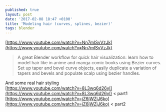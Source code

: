 ```yaml
---
published: true
layout: post
date: '2017-02-08 18:47 +0100'
title: 'Modeling hair (curves, splines, bezier)'
tags: blender
---
```

[https://www.youtube.com/watch?v=Nn7mISvVzJk](https://www.youtube.com/watch?v=Nn7mISvVzJk)

> A great Blender workflow for quick hair visualization: learn how to model hair like in anime and manga comic books using Bezier curves. Set up taper and bevel curve objects, easily duplicate a variation of tapers and bevels and populate scalp using bezier handles.

And some real hair styling  
[https://www.youtube.com/watch?v=8L3wq6d26yI](https://www.youtube.com/watch?v=8L3wq6d26yI) < part1  
[https://www.youtube.com/watch?v=jZ6jWZjJ6ko](https://www.youtube.com/watch?v=jZ6jWZjJ6ko) < part2  
